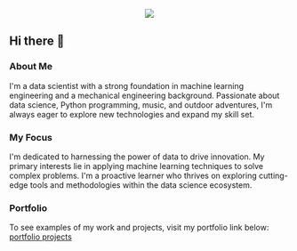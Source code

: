   <div>
  <p align="center">
    <a href="https://www.linkedin.com/in/felipe-bizzo/" target="_blank"><img src="https://img.shields.io/badge/-LinkedIn-%230077B5?style=for-the-badge&logo=linkedin&logoColor=white" target="_blank"></a>
</div>

## Hi there 👋

### About Me
I'm a data scientist with a strong foundation in machine learning engineering and a mechanical engineering background. Passionate about data science, Python programming, music, and outdoor adventures, I'm always eager to explore new technologies and expand my skill set.

### My Focus
I'm dedicated to harnessing the power of data to drive innovation. My primary interests lie in applying machine learning techniques to solve complex problems. I'm a proactive learner who thrives on exploring cutting-edge tools and methodologies within the data science ecosystem.

### Portfolio
To see examples of my work and projects, visit my portfolio link below:
[portfolio projects](https://github.com/felipbizz/portfolio_projects)

<!--
**felipbizz/felipbizz** is a ✨ _special_ ✨ repository because its `README.md` (this file) appears on your GitHub profile.

Here are some ideas to get you started:

- 🔭 I’m currently working on ...
- 🌱 I’m currently learning ...
- 👯 I’m looking to collaborate on ...
- 🤔 I’m looking for help with ...
- 💬 Ask me about ...
- 📫 How to reach me: ...
- 😄 Pronouns: ...
- ⚡ Fun fact: ...
-->
